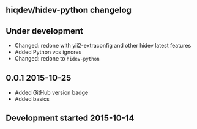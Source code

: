 hiqdev/hidev-python changelog
-----------------------------

## Under development

- Changed: redone with yii2-extraconfig and other hidev latest features
- Added Python vcs ignores
- Changed: redone to `hidev-python`

## 0.0.1 2015-10-25

- Added GitHub version badge
- Added basics

## Development started 2015-10-14

